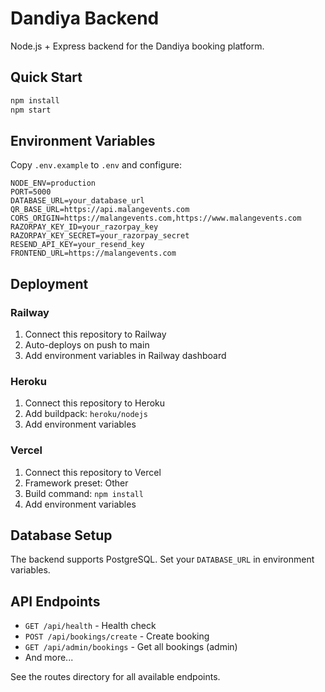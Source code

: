 # Dandiya Backend

Node.js + Express backend for the Dandiya booking platform.

## Quick Start

```bash
npm install
npm start
```

## Environment Variables

Copy `.env.example` to `.env` and configure:

```env
NODE_ENV=production
PORT=5000
DATABASE_URL=your_database_url
QR_BASE_URL=https://api.malangevents.com
CORS_ORIGIN=https://malangevents.com,https://www.malangevents.com
RAZORPAY_KEY_ID=your_razorpay_key
RAZORPAY_KEY_SECRET=your_razorpay_secret
RESEND_API_KEY=your_resend_key
FRONTEND_URL=https://malangevents.com
```

## Deployment

### Railway
1. Connect this repository to Railway
2. Auto-deploys on push to main
3. Add environment variables in Railway dashboard

### Heroku
1. Connect this repository to Heroku
2. Add buildpack: `heroku/nodejs`
3. Add environment variables

### Vercel
1. Connect this repository to Vercel
2. Framework preset: Other
3. Build command: `npm install`
4. Add environment variables

## Database Setup

The backend supports PostgreSQL. Set your `DATABASE_URL` in environment variables.

## API Endpoints

- `GET /api/health` - Health check
- `POST /api/bookings/create` - Create booking
- `GET /api/admin/bookings` - Get all bookings (admin)
- And more...

See the routes directory for all available endpoints.